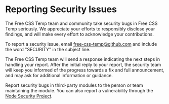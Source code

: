 # Reporting Security Issues

The Free CSS Temp team and community take security bugs in Free CSS Temp seriously. We appreciate your efforts to responsibly disclose your findings, and will make every effort to acknowledge your contributions.

To report a security issue, email [free-css-temp@github.com](mailto:free-css-temp@github.com) and include the word "SECURITY" in the subject line.

The Free CSS Temp team will send a response indicating the next steps in handling your report. After the initial reply to your report, the security team will keep you informed of the progress towards a fix and full announcement, and may ask for additional information or guidance.

Report security bugs in third-party modules to the person or team maintaining the module. You can also report a vulnerability through the [Node Security Project](https://github.com/websitebloger/free-css-temp/pulls).
